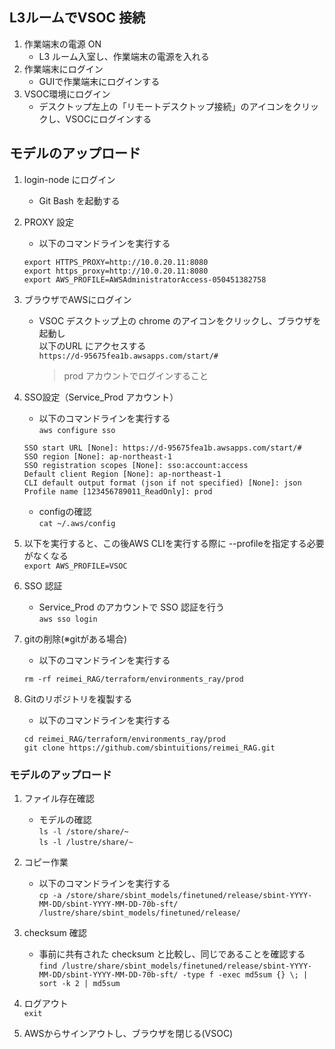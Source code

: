 ## L3ルームでVSOC 接続
1. 作業端末の電源 ON
   - L3 ルーム入室し、作業端末の電源を入れる
1. 作業端末にログイン
   - GUIで作業端末にログインする
1. VSOC環境にログイン
   - デスクトップ左上の「リモートデスクトップ接続」のアイコンをクリックし、VSOCにログインする

## モデルのアップロード
1. login-node にログイン
	- Git Bash を起動する
1. PROXY 設定
	- 以下のコマンドラインを実行する  
	```
 	export HTTPS_PROXY=http://10.0.20.11:8080
	export https_proxy=http://10.0.20.11:8080
	export AWS_PROFILE=AWSAdministratorAccess-050451382758
 	```
1. ブラウザでAWSにログイン
   - VSOC デスクトップ上の chrome のアイコンをクリックし、ブラウザを起動し  
     以下のURL にアクセスする  
     `https://d-95675fea1b.awsapps.com/start/#`  
     > prod アカウントでログインすること

1. SSO設定（Service_Prod アカウント）
    - 以下のコマンドラインを実行する  
      `aws configure sso`  
	```
	SSO start URL [None]: https://d-95675fea1b.awsapps.com/start/#
	SSO region [None]: ap-northeast-1
	SSO registration scopes [None]: sso:account:access
	Default client Region [None]: ap-northeast-1
	CLI default output format (json if not specified) [None]: json
	Profile name [123456789011_ReadOnly]: prod
	```
	- configの確認  
	`cat ~/.aws/config`

1. 以下を実行すると、この後AWS CLIを実行する際に --profileを指定する必要がなくなる  
	`export AWS_PROFILE=VSOC`

1. SSO 認証
   - Service_Prod のアカウントで SSO 認証を行う  
     `aws sso login`
     
1. gitの削除(※gitがある場合)
   - 以下のコマンドラインを実行する  
	```
	rm -rf reimei_RAG/terraform/environments_ray/prod
 	```
1. Gitのリポジトリを複製する
   - 以下のコマンドラインを実行する    
	```
	cd reimei_RAG/terraform/environments_ray/prod
	git clone https://github.com/sbintuitions/reimei_RAG.git
 	```

### モデルのアップロード
1. ファイル存在確認
   - モデルの確認  
   	`ls -l /store/share/~`  
	`ls -l /lustre/share/~`

1. コピー作業
    - 以下のコマンドラインを実行する  
   	`cp -a /store/share/sbint_models/finetuned/release/sbint-YYYY-MM-DD/sbint-YYYY-MM-DD-70b-sft/ /lustre/share/sbint_models/finetuned/release/`
1. checksum 確認
    - 事前に共有された checksum と比較し、同じであることを確認する  
      `find /lustre/share/sbint_models/finetuned/release/sbint-YYYY-MM-DD/sbint-YYYY-MM-DD-70b-sft/ -type f -exec md5sum {} \; | sort -k 2 | md5sum`

1. ログアウト  
   		`exit`
1. AWSからサインアウトし、ブラウザを閉じる(VSOC)
